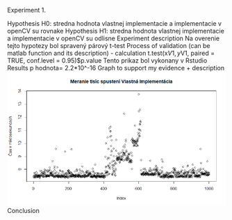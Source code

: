 Experiment 1.

Hypothesis H0:
stredna hodnota vlastnej implementacie a implementacie v openCV su rovnake
Hypothesis H1:
stredna hodnota vlastnej implementacie a implementacie v openCV su odlisne
Experiment description
Na overenie tejto hypotezy bol spravený párový t-test
Process of validation (can be matlab function and its description) - calculation
t.test(x$V1,y$V1, paired = TRUE, conf.level = 0.95)$p.value
Tento prikaz bol vykonany v Rstudio
Results
p hodnota= 2.2*10^-16
Graph to support my evidence + description
![picture](images/grafy/Vlastna.png)
Conclusion
